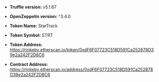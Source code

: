 - **Truffle version:** v5.1.67 
- **OpenZeppelin version:** ^3.4.0
- **Token Name:** StarTrack
- **Token Symbol:** STRT


- **Token Address:** https://rinkeby.etherscan.io/token/0xdF6F07723C518D591Ca252878D39e2a242F2D8C6
- **Contract Address:** https://rinkeby.etherscan.io/address/0xdF6F07723C518D591Ca252878D39e2a242F2D8C6